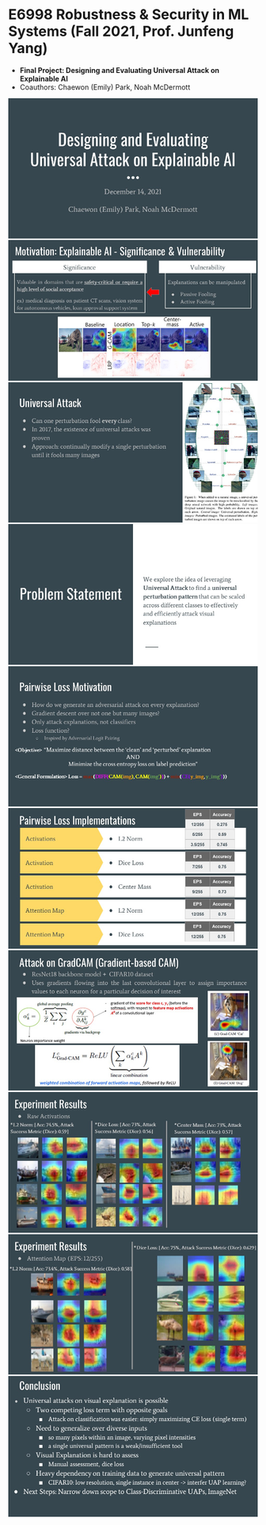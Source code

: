 # E6998 Robustness & Security in ML Systems (Fall 2021, Prof. Junfeng Yang)

- **Final Project: Designing and Evaluating Universal Attack on Explainable AI**
- Coauthors: Chaewon (Emily) Park, Noah McDermott

<p align="center">
  <img src="assets/슬라이드1.JPG" />
  <img src="assets/슬라이드2.JPG" />
  <img src="assets/슬라이드3.JPG" />
  <img src="assets/슬라이드4.JPG" />
  <img src="assets/슬라이드5.JPG" />
  <img src="assets/슬라이드6.JPG" />
  <img src="assets/슬라이드11.jpg"/>
  <img src="assets/슬라이드7.JPG" />
  <img src="assets/슬라이드8.JPG" />
  <img src="assets/슬라이드9.JPG" />
</p>
